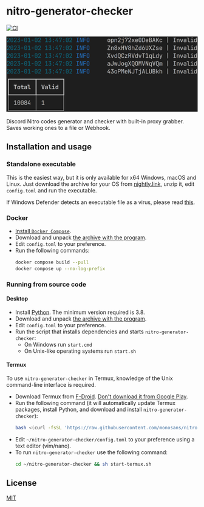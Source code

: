 # nitro-generator-checker

[![CI](https://github.com/monosans/nitro-generator-checker/actions/workflows/ci.yml/badge.svg)](https://github.com/monosans/nitro-generator-checker/actions/workflows/ci.yml)

![Screenshot](screenshot.png)

Discord Nitro codes generator and checker with built-in proxy grabber. Saves working ones to a file or Webhook.

## Installation and usage

### Standalone executable

This is the easiest way, but it is only available for x64 Windows, macOS and Linux. Just download the archive for your OS from [nightly.link](https://nightly.link/monosans/nitro-generator-checker/workflows/ci/main?preview), unzip it, edit `config.toml` and run the executable.

If Windows Defender detects an executable file as a virus, please read [this](https://github.com/Nuitka/Nuitka/issues/2495#issuecomment-1762836583).

### Docker

- [Install `Docker Compose`](https://docs.docker.com/compose/install/).
- Download and unpack [the archive with the program](https://github.com/monosans/nitro-generator-checker/archive/refs/heads/main.zip).
- Edit `config.toml` to your preference.
- Run the following commands:
  ```bash
  docker compose build --pull
  docker compose up --no-log-prefix
  ```

### Running from source code

#### Desktop

- Install [Python](https://python.org/downloads). The minimum version required is 3.8.
- Download and unpack [the archive with the program](https://github.com/monosans/nitro-generator-checker/archive/refs/heads/main.zip).
- Edit `config.toml` to your preference.
- Run the script that installs dependencies and starts `nitro-generator-checker`:
  - On Windows run `start.cmd`
  - On Unix-like operating systems run `start.sh`

#### Termux

To use `nitro-generator-checker` in Termux, knowledge of the Unix command-line interface is required.

- Download Termux from [F-Droid](https://f-droid.org/en/packages/com.termux/). [Don't download it from Google Play](https://github.com/termux/termux-app#google-play-store-deprecated).
- Run the following command (it will automatically update Termux packages, install Python, and download and install `nitro-generator-checker`):
  ```bash
  bash <(curl -fsSL 'https://raw.githubusercontent.com/monosans/nitro-generator-checker/main/install-termux.sh')
  ```
- Edit `~/nitro-generator-checker/config.toml` to your preference using a text editor (vim/nano).
- To run `nitro-generator-checker` use the following command:
  ```bash
  cd ~/nitro-generator-checker && sh start-termux.sh
  ```

## License

[MIT](LICENSE)
